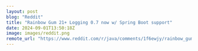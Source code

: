 ```yaml
---
layout: post
blog: "Reddit"
title: "Rainbow Gum 21+ Logging 0.7 now w/ Spring Boot support"
date: 2024-09-01T13:50:18Z
image: images/reddit.png
remote_url: "https://www.reddit.com/r/java/comments/1f6ewjy/rainbow_gum_21_logging_07_now_w_spring_boot/"
---
```

